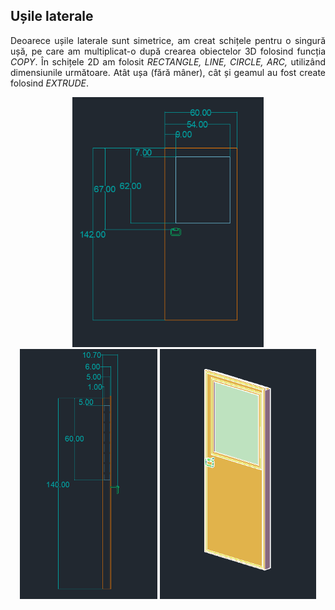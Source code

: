 ## Ușile laterale
<p align="justify">
  Deoarece ușile laterale sunt simetrice, am creat schițele pentru o singură ușă, pe care am multiplicat-o după crearea obiectelor 3D folosind funcția <i>COPY</i>. În schițele 2D am folosit <i>RECTANGLE, LINE, CIRCLE, ARC,</i> utilizând dimensiunile următoare. Atât ușa (fără mâner), cât și geamul au fost create folosind <i>EXTRUDE</i>.
</p>
<p align="center">
  <img src="./img/cotare1.png" height=400>
  <img src="./img/cotare2.png" height=400>
  <img src="./img/usa3d.png" height=400>  
</p>

